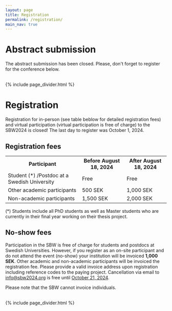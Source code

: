 ```yaml
---
layout: page
title: Registration
permalink: /registration/
main_nav: true
---
```


# Abstract submission

The abstract submission has been closed. Please, don't forget to register for the conference below.

<br>
 {% include page_divider.html %}

# Registration

Registration for in-person (see table beblow for detailed registration fees) and virtual participation (virtual participation is free of charge) to the SBW2024 is closed! The last day to register was October 1, 2024.

<!-- Registration for in-person (see table beblow for detailed registration fees) and virtual participation (virtual participation is free of charge) to the SBW2024 is open now! Please <b>[click here](https://docs.google.com/forms/d/e/1FAIpQLScRN2BbuBoD4W1o6xO13wd4SE38HT3Pwr0wzOF594hsn8IAPQ/viewform?usp=sharing)</b> to register. The last day to register is October 1, 2024.  -->

## Registration fees

<table>
  <tr>
    <th>Participant</th>
    <th>Before August 18, 2024</th>
    <th>After August 18, 2024</th>
  </tr>
  <tr>
    <td>Student (*) /Postdoc at a Swedish University</td>
    <td>Free</td>
    <td>Free</td>
  </tr>
  <tr>
    <td>Other academic participants</td>
    <td>500 SEK</td>
    <td>1,000 SEK</td>
  </tr>
  <tr>
    <td>Non-academic participants</td>
    <td>1,500 SEK</td>
    <td>2,000 SEK</td>
  </tr>
</table>

(*) Students include all PhD students as well as Master students who are currently in their final year working on their thesis project. 

## No-show fees

<p>Participation in the SBW is free of charge for students and postdocs at Swedish Universities. However, if you register as an on-site participant and do not attend the event (no-show) your institution will be invoiced <strong>1,000 SEK</strong>. Other academic and non-academic participants will be invoiced the registration fee. Please provide a valid invoice address upon registration including reference codes to the paying project. Cancellation via email to <a href="mailto:info@sbw2024.org" itemprop="email">info@sbw2024.org</a> is free until <u>October 21, 2024</u>.</p>

<p>Please note that the SBW cannot invoice individuals.</p>

<br>
 {% include page_divider.html %}

